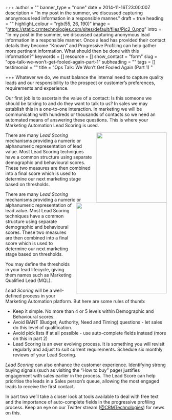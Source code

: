 +++
author = ""
banner_type = "none"
date = 2014-11-16T23:00:00Z
description = "In my post in the summer, we discussed capturing anonymous lead information in a responsible manner."
draft = true
heading = ""
highlight_colour = "rgb(55, 26, 190)"
image = "https://static.crmtechnologies.com/sites/default/files/Pic2_0.png"
intro = "In my post in the summer, we discussed capturing anonymous lead information in a responsible manner. Once a lead has provided their contact details they become “Known” and Progressive Profiling can help gather more pertinent information. What should then be done with this information?"
keywords = []
resource = []
show_contact = "form"
slug = "ops-talk-we-won’t-get-fooled-again-part-1"
subheading = ""
tags = []
testimonial = ""
title = "Ops Talk: We Won’t Get Fooled Again (Part 1) "

+++
Whatever we do, we must balance the internal need to capture quality leads and our responsibility to the prospect or customer’s preferences, requirements and experience.

Our first job is to ascertain the value of a contact: Is this someone we should be talking to and do they want to talk to us? In sales we may establish this in a one-to-one interaction. In marketing we will be communicating with hundreds or thousands of contacts so we need an automated means of answering these questions. This is where your Marketing Automation Lead Scoring is used.

<p><img style="float: right; margin-left: 10px; margin-top: 0;" src="https://crmtdigital.com/sites/default/files/Pic1.png" alt="" width="219">There are many <em>Lead Scoring</em> mechanisms providing a numeric or alphanumeric representation of lead value. Most Lead Scoring techniques have a common structure using separate demographic and behavioural scores. These two measures are then combined into a final score which is used to determine our next marketing stage based on thresholds.</p>

<p><img style="float: right; margin-top: 0; margin-left: 10px;" src="https://crmtdigital.com/sites/default/files/Pic2.png" alt="" width="283"></p>

There are many _Lead Scoring_ mechanisms providing a numeric or alphanumeric representation of lead value. Most Lead Scoring techniques have a common structure using separate demographic and behavioural scores. These two measures are then combined into a final score which is used to determine our next marketing stage based on thresholds.

You may define the thresholds in your lead lifecycle, giving them names such as Marketing Qualified Lead (MQL).

_Lead Scoring_ will be a well-defined process in your Marketing Automation platform. But here are some rules of thumb:

* Keep it simple. No more than 4 or 5 levels within Demographic and Behavioural scores.
* Avoid BANT (Budget, Authority, Need and Timing) questions - let sales do this level of qualification.
* Avoid pick lists if at all possible - use auto-complete fields instead (more on this in part 2)
* Lead Scoring is an ever evolving process. It is something you will revisit regularly and adjust to suit current requirements. Schedule six monthly reviews of your Lead Scoring.

_Lead Scoring_ can also enhance the customer experience. Identifying strong buying signals (such as visiting the “How to buy” page) justifies engagement with sales earlier in the process. The Lead Score can help prioritise the leads in a Sales person’s queue, allowing the most engaged leads to receive the first contact.

In part two we’ll take a closer look at tools available to deal with free text and the importance of auto-complete fields in the progressive profiling process. Keep an eye on our Twitter stream ([@CRMTechnologies](http://www.twitter.com/crmtechnologies)) for news on this.